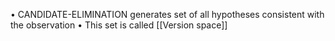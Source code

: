 

• CANDIDATE-ELIMINATION generates set of all hypotheses consistent
with the observation
• This set is called [[Version space]]

